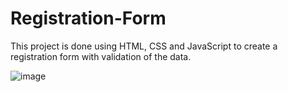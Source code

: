 # Registration-Form
This project is done using HTML, CSS and JavaScript to create a registration form with validation of the data.

![image](https://user-images.githubusercontent.com/76160830/204129533-dc5c85c8-875b-4179-b17e-4f24584e264c.png)
